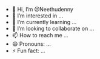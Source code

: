 - 👋 Hi, I’m @Neethudenny
- 👀 I’m interested in ...
- 🌱 I’m currently learning ...
- 💞️ I’m looking to collaborate on ...
- 📫 How to reach me ...
- 😄 Pronouns: ...
- ⚡ Fun fact: ...

<!---
Neethudenny/Neethudenny is a ✨ special ✨ repository because its `README.md` (this file) appears on your GitHub profile.
You can click the Preview link to take a look at your changes.
--->
